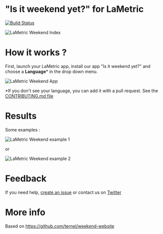 # "Is it weekend yet?" for LaMetric
[![Build Status](https://travis-ci.org/pgrimaud/lametric-weekend.svg?branch=master)](https://travis-ci.org/pgrimaud/lametric-weekend)

![LaMetric Weekend Index](https://raw.githubusercontent.com/pgrimaud/lametric-weekend/master/images/weekend.gif)

# How it works ?
First, launch your LaMetric app, install our app "Is it weekend yet?" and choose a **Language*** in the drop down menu.

![LaMetric Weekend App](https://raw.githubusercontent.com/pgrimaud/lametric-weekend/master/images/app.png)

*If you don't see your language, you can add it with a pull request. See the [CONTRIBUTING.md file](https://github.com/pgrimaud/lametric-weekend/blob/master/CONTRIBUTING.md)

# Results

Some examples : 

![LaMetric Weekend example 1](https://raw.githubusercontent.com/pgrimaud/lametric-weekend/master/images/notyet.gif)

or  

![LaMetric Weekend example 2](https://raw.githubusercontent.com/pgrimaud/lametric-weekend/master/images/no.png)

# Feedback

If you need help, [create an issue](https://github.com/pgrimaud/lametric-weekend/issues) or contact us on [Twitter](http://twitter.com/pgrimaud_)

# More info
Based on https://github.com/ternel/weekend-website